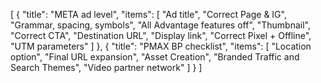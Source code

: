 [
    {
        "title": "META ad level",
        "items": [
            "Ad title",
            "Correct Page & IG",
            "Grammar, spacing, symbols",
            "All Advantage features off",
            "Thumbnail",
            "Correct CTA",
            "Destination URL",
            "Display link",
            "Correct Pixel + Offline",
            "UTM parameters"
        ]
    },
    {
        "title": "PMAX BP checklist",
        "items": [
            "Location option",
            "Final URL expansion",
            "Asset Creation",
            "Branded Traffic and Search Themes",
            "Video partner network"
        ]
    }
]
